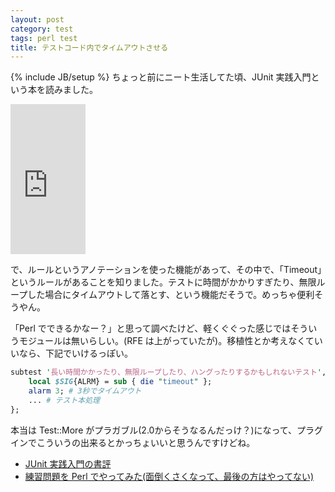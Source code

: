 ```yaml
---
layout: post
category: test
tags: perl test
title: テストコード内でタイムアウトさせる
---
```

{% include JB/setup %}
ちょっと前にニート生活してた頃、JUnit 実践入門という本を読みました。

<iframe src="http://rcm-jp.amazon.co.jp/e/cm?t=tsucchisblog-22&o=9&p=8&l=as1&asins=477415377X&ref=qf_sp_asin_til&fc1=000000&IS2=1&lt1=_blank&m=amazon&lc1=0000FF&bc1=000000&bg1=FFFFFF&f=ifr" style="width:120px;height:240px;" scrolling="no" marginwidth="0" marginheight="0" frameborder="0"></iframe>

で、ルールというアノテーションを使った機能があって、その中で、「Timeout」というルールがあることを知りました。テストに時間がかかりすぎたり、無限ループした場合にタイムアウトして落とす、という機能だそうで。めっちゃ便利そうやん。

「Perl でできるかなー？」と思って調べたけど、軽くぐぐった感じではそういうモジュールは無いらしい。(RFE は上がっていたが)。移植性とか考えなくていいなら、下記でいけるっぽい。

```perl
subtest '長い時間かかったり、無限ループしたり、ハングったりするかもしれないテスト', sub {
    local $SIG{ALRM} = sub { die "timeout" };
    alarm 3; # 3秒でタイムアウト
	... # テスト本処理
};
```

本当は Test::More がプラガブル(2.0からそうなるんだっけ？)になって、プラグインでこういうの出来るとかっちょいいと思うんですけどね。

- [JUnit 実践入門の書評](http://booklog.jp/users/tsucchi/archives/1/477415377X)
- [練習問題を Perl でやってみた(面倒くさくなって、最後の方はやってない)](https://github.com/tsucchi/junitbook)



